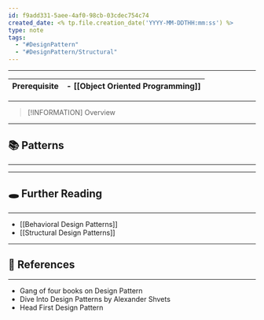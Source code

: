 ```yaml
---
id: f9add331-5aee-4af0-98cb-03cdec754c74
created_date: <% tp.file.creation_date('YYYY-MM-DDTHH:mm:ss') %>
type: note
tags:
  - "#DesignPattern"
  - "#DesignPattern/Structural"
---
```

---

| Prerequisite | - [[Object Oriented Programming]] |
| ------------ | --------------------------------- |

---
> [!INFORMATION] Overview

---
## 📚 Patterns
---

---
## 🕳️ Further Reading
---
- [[Behavioral Design Patterns]]
- [[Structural Design Patterns]]

---
## 🔗 References
---
- Gang of four books on Design Pattern
- Dive Into Design Patterns by Alexander Shvets
- Head First Design Pattern